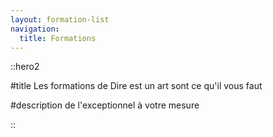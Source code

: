 ```yaml
---
layout: formation-list
navigation:
  title: Formations
---
```


::hero2

#title
Les formations de Dire est un art sont ce qu'il vous faut

#description
de l'exceptionnel à votre mesure

::


<FormationList></FormationList>
